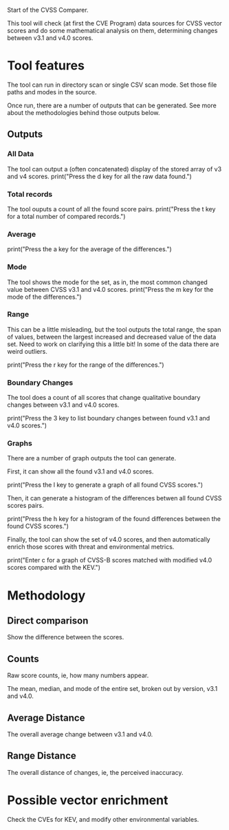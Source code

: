 Start of the CVSS Comparer.

This tool will check (at first the CVE Program) data sources for CVSS vector scores and do some mathematical analysis on them, determining changes between v3.1 and v4.0 scores.

# Tool features

The tool can run in directory scan or single CSV scan mode. Set those file paths and modes in the source.

Once run, there are a number of outputs that can be generated. See more about the methodologies behind those outputs below.

## Outputs

### All Data

The tool can output a (often concatenated) display of the stored array of v3 and v4 scores.
print("Press the d key for all the raw data found.")

### Total records

The tool ouputs a count of all the found score pairs.
print("Press the t key for a total number of compared records.")

### Average
print("Press the a key for the average of the differences.")

### Mode

The tool shows the mode for the set, as in, the most common changed value between CVSS v3.1 and v4.0 scores.
print("Press the m key for the mode of the differences.")

### Range

This can be a little misleading, but the tool outputs the total range, the span of values, between the largest increased and decreased value of the data set. Need to work on clarifying this a little bit! In some of the data there are weird outliers. 

print("Press the r key for the range of the differences.")

### Boundary Changes

The tool does a count of all scores that change qualitative boundary changes between v3.1 and v4.0 scores.

print("Press the 3 key to list boundary changes between found v3.1 and v4.0 scores.")

### Graphs

There are a number of graph outputs the tool can generate. 

First, it can show all the found v3.1 and v4.0 scores.

print("Press the l key to generate a graph of all found CVSS scores.")

Then, it can generate a histogram of the differences betwen all found CVSS scores pairs.

print("Press the h key for a histogram of the found differences between the found CVSS scores.")

Finally, the tool can show the set of v4.0 scores, and then automatically enrich those scores with threat and environmental metrics.

print("Enter c for a graph of CVSS-B scores matched with modified v4.0 scores compared with the KEV.")

# Methodology

## Direct comparison

Show the difference between the scores.

## Counts

Raw score counts, ie, how many numbers appear.

The mean, median, and mode of the entire set, broken out by version, v3.1 and v4.0.

## Average Distance

The overall average change between v3.1 and v4.0.

## Range Distance

The overall distance of changes, ie, the perceived inaccuracy.

# Possible vector enrichment

Check the CVEs for KEV, and modify other environmental variables.